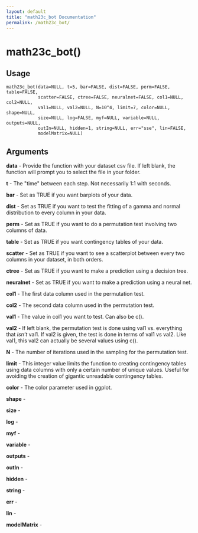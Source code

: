 ```yaml
---
layout: default
title: "math23c_bot Documentation"
permalink: /math23c_bot/
---
```


# math23c_bot()

## Usage

```
math23c_bot(data=NULL, t=5, bar=FALSE, dist=FALSE, perm=FALSE, table=FALSE,
            scatter=FALSE, ctree=FALSE, neuralnet=FALSE, col1=NULL, col2=NULL,
            val1=NULL, val2=NULL, N=10^4, limit=7, color=NULL, shape=NULL,
            size=NULL, log=FALSE, myf=NULL, variable=NULL, outputs=NULL,
            outIn=NULL, hidden=1, string=NULL, err="sse", lin=FALSE,
            modelMatrix=NULL)
```

## Arguments

**data** - Provide the function with your dataset csv file. If left blank, the function will prompt you to select the file in your folder.

**t** - The "time" between each step. Not necessarily 1:1 with seconds.  

**bar** - Set as TRUE if you want barplots of your data.

**dist** - Set as TRUE if you want to test the fitting of a gamma and normal distribution to every column in your data.

**perm** - Set as TRUE if you want to do a permutation test involving two columns of data.

**table** - Set as TRUE if you want contingency tables of your data.

**scatter** - Set as TRUE if you want to see a scatterplot between every two columns in your dataset, in both orders.

**ctree** - Set as TRUE if you want to make a prediction using a decision tree.

**neuralnet** - Set as TRUE if you want to make a prediction using a neural net.

**col1** - The first data column used in the permutation test.

**col2** - The second data column used in the permutation test.

**val1** - The value in col1 you want to test. Can also be c().  

**val2** - If left blank, the permutation test is done using val1 vs. everything that *isn't* val1. If val2 is given, the test is done in terms of val1 vs val2. Like val1, this val2 can actually be several values using c().

**N** - The number of iterations used in the sampling for the permutation test.

**limit** - This integer value limits the function to creating contingency tables using data columns with only a certain number of unique values. Useful for avoiding the creation of gigantic unreadable contingency tables.

**color** - The color parameter used in ggplot.

**shape** - 

**size** -

**log** -

**myf** -

**variable** -

**outputs** -

**outIn** -

**hidden** -

**string** -

**err** -

**lin** -

**modelMatrix** -
